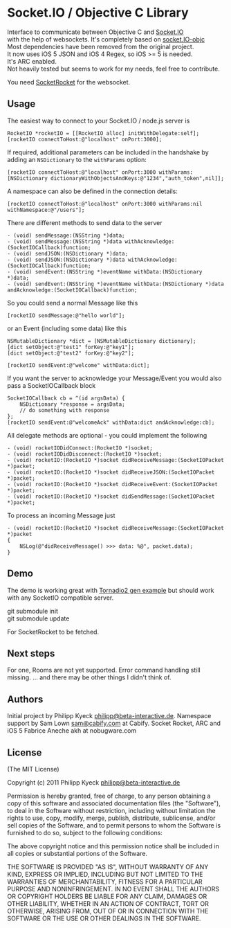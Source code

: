 # Socket.IO / Objective C Library

  Interface to communicate between Objective C and [Socket.IO](http://socket.io/)  
  with the help of websockets. It's completely based on [socket.IO-objc](https://raw.github.com/pkyeck/socket.IO-objc)  
  Most dependencies have been removed from the original project.  
  It now uses iOS 5 JSON and iOS 4 Regex, so iOS >= 5 is needed.  
  It's ARC enabled.  
  Not heavily tested but seems to work for my needs, feel free to contribute.  

  You need [SocketRocket](https://github.com/square/SocketRocket) for the websocket.  

## Usage

  The easiest way to connect to your Socket.IO / node.js server is

    RocketIO *rocketIO = [[RocketIO alloc] initWithDelegate:self];
    [rocketIO connectToHost:@"localhost" onPort:3000];

  If required, additional parameters can be included in the handshake by adding an `NSDictionary` to the `withParams` option:

    [rocketIO connectToHost:@"localhost" onPort:3000 withParams:[NSDictionary dictionaryWithObjectsAndKeys:@"1234","auth_token",nil]];

  A namespace can also be defined in the connection details:

    [rocketIO connectToHost:@"localhost" onPort:3000 withParams:nil withNamespace:@"/users"];

  There are different methods to send data to the server 

    - (void) sendMessage:(NSString *)data;
	- (void) sendMessage:(NSString *)data withAcknowledge:(SocketIOCallback)function;
	- (void) sendJSON:(NSDictionary *)data;
	- (void) sendJSON:(NSDictionary *)data withAcknowledge:(SocketIOCallback)function;
	- (void) sendEvent:(NSString *)eventName withData:(NSDictionary *)data;
	- (void) sendEvent:(NSString *)eventName withData:(NSDictionary *)data andAcknowledge:(SocketIOCallback)function;
	
  So you could send a normal Message like this

    [rocketIO sendMessage:@"hello world"];

  or an Event (including some data) like this

    NSMutableDictionary *dict = [NSMutableDictionary dictionary];
	[dict setObject:@"test1" forKey:@"key1"];
	[dict setObject:@"test2" forKey:@"key2"];
	
	[rocketIO sendEvent:@"welcome" withData:dict];
	
  If you want the server to acknowledge your Message/Event you would also pass a SocketIOCallback block
	
	SocketIOCallback cb = ^(id argsData) {
		NSDictionary *response = argsData;
		// do something with response
	};
	[rocketIO sendEvent:@"welcomeAck" withData:dict andAcknowledge:cb];
	
  All delegate methods are optional - you could implement the following

    - (void) rocketIODidConnect:(RocketIO *)socket;
	- (void) rocketIODidDisconnect:(RocketIO *)socket;
	- (void) rocketIO:(RocketIO *)socket didReceiveMessage:(SocketIOPacket *)packet;
	- (void) rocketIO:(RocketIO *)socket didReceiveJSON:(SocketIOPacket *)packet;
	- (void) rocketIO:(RocketIO *)socket didReceiveEvent:(SocketIOPacket *)packet;
	- (void) rocketIO:(RocketIO *)socket didSendMessage:(SocketIOPacket *)packet;

  To process an incoming Message just

    - (void) rocketIO:(RocketIO *)socket didReceiveMessage:(SocketIOPacket *)packet
	{
	    NSLog(@"didReceiveMessage() >>> data: %@", packet.data);
	}

## Demo

  The demo is working great with [Tornadio2 gen example](https://github.com/mrjoes/tornadio2/)
  but should work with any SocketIO compatible server.
  
  git submodule init  
  git submodule update
  
  For SocketRocket to be fetched.
  
## Next steps

  For one, Rooms are not yet supported.
  Error command handling still missing.
  ... and there may be other things I didn't think of.

## Authors

Initial project by Philipp Kyeck <philipp@beta-interactive.de>.
Namespace support by Sam Lown <sam@cabify.com> at Cabify.
Socket Rocket, ARC and iOS 5 Fabrice Aneche akh at nobugware.com

## License 

(The MIT License)

Copyright (c) 2011 Philipp Kyeck <philipp@beta-interactive.de>

Permission is hereby granted, free of charge, to any person obtaining a copy
of this software and associated documentation files (the "Software"), to deal
in the Software without restriction, including without limitation the rights
to use, copy, modify, merge, publish, distribute, sublicense, and/or sell
copies of the Software, and to permit persons to whom the Software is
furnished to do so, subject to the following conditions:

The above copyright notice and this permission notice shall be included in
all copies or substantial portions of the Software.
 
THE SOFTWARE IS PROVIDED "AS IS", WITHOUT WARRANTY OF ANY KIND, EXPRESS OR
IMPLIED, INCLUDING BUT NOT LIMITED TO THE WARRANTIES OF MERCHANTABILITY,
FITNESS FOR A PARTICULAR PURPOSE AND NONINFRINGEMENT. IN NO EVENT SHALL THE
AUTHORS OR COPYRIGHT HOLDERS BE LIABLE FOR ANY CLAIM, DAMAGES OR OTHER 
LIABILITY, WHETHER IN AN ACTION OF CONTRACT, TORT OR OTHERWISE, ARISING FROM,
OUT OF OR IN CONNECTION WITH THE SOFTWARE OR THE USE OR OTHER DEALINGS IN
THE SOFTWARE.